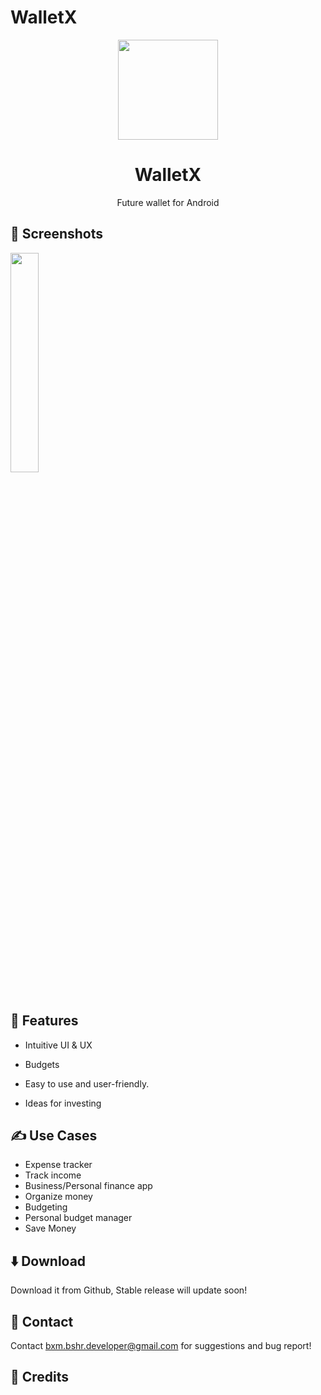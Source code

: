 # WalletX

<div align="center">
<p align="center"> 
	<img src="https://user-images.githubusercontent.com/101052048/211030998-04126a9b-f59b-43c8-9e2e-460e42d04904.png" width=160 height=160 >
</p>
<h1 align="center">
WalletX	
</h1>
</div>

<p align="center">
Future wallet for Android
</p>

## 📱 Screenshots

<div>
<img src="" width="30%" />
</div>



<br>

## 📖 Features

- Intuitive UI & UX

- Budgets

- Easy to use and user-friendly.

- Ideas for investing

## ✍ Use Cases

- Expense tracker
- Track income
- Business/Personal finance app
- Organize money
- Budgeting
- Personal budget manager
- Save Money

## ⬇️ Download

Download it from Github, Stable release will update soon!

## 💬 Contact

Contact bxm.bshr.developer@gmail.com for suggestions and bug report!

## 🧱 Credits
